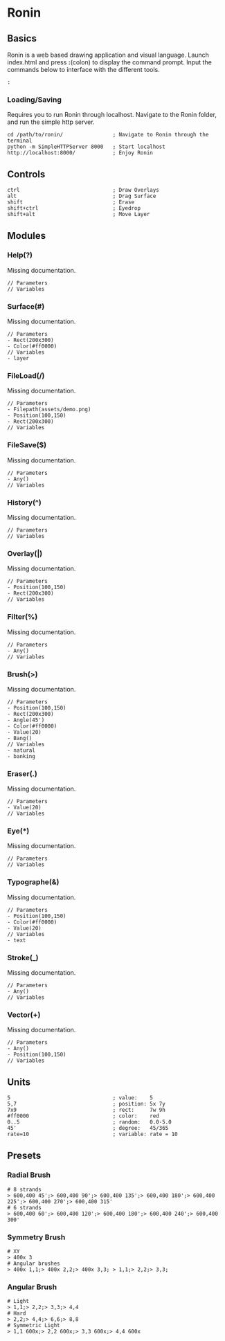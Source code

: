 # Ronin
## Basics
Ronin is a web based drawing application and visual language. Launch index.html and press **:**(colon) to display the command prompt. Input the commands below to interface with the different tools. 
```
:
```
### Loading/Saving
Requires you to run Ronin through localhost. Navigate to the Ronin folder, and run the simple http server.
```
cd /path/to/ronin/                ; Navigate to Ronin through the terminal
python -m SimpleHTTPServer 8000   ; Start localhost
http://localhost:8000/            ; Enjoy Ronin
```
## Controls
```
ctrl                              ; Draw Overlays
alt                               ; Drag Surface
shift                             ; Erase
shift+ctrl                        ; Eyedrop
shift+alt                         ; Move Layer
```
## Modules
### Help(?)
Missing documentation.
```
// Parameters
// Variables
```

### Surface(#)
Missing documentation.
```
// Parameters
- Rect(200x300)
- Color(#ff0000)
// Variables
- layer
```

### FileLoad(/)
Missing documentation.
```
// Parameters
- Filepath(assets/demo.png)
- Position(100,150)
- Rect(200x300)
// Variables
```

### FileSave($)
Missing documentation.
```
// Parameters
- Any()
// Variables
```

### History(^)
Missing documentation.
```
// Parameters
// Variables
```

### Overlay(|)
Missing documentation.
```
// Parameters
- Position(100,150)
- Rect(200x300)
// Variables
```

### Filter(%)
Missing documentation.
```
// Parameters
- Any()
// Variables
```

### Brush(>)
Missing documentation.
```
// Parameters
- Position(100,150)
- Rect(200x300)
- Angle(45')
- Color(#ff0000)
- Value(20)
- Bang()
// Variables
- natural
- banking
```

### Eraser(.)
Missing documentation.
```
// Parameters
- Value(20)
// Variables
```

### Eye(*)
Missing documentation.
```
// Parameters
// Variables
```

### Typographe(&)
Missing documentation.
```
// Parameters
- Position(100,150)
- Color(#ff0000)
- Value(20)
// Variables
- text
```

### Stroke(_)
Missing documentation.
```
// Parameters
- Any()
// Variables
```

### Vector(+)
Missing documentation.
```
// Parameters
- Any()
- Position(100,150)
// Variables
```

## Units
```
5                                 ; value:    5
5,7                               ; position: 5x 7y
7x9                               ; rect:     7w 9h
#ff0000                           ; color:    red
0..5                              ; random:   0.0-5.0
45'                               ; degree:   45/365
rate=10                           ; variable: rate = 10
```
## Presets
### Radial Brush
```
# 8 strands
> 600,400 45';> 600,400 90';> 600,400 135';> 600,400 180';> 600,400 225';> 600,400 270';> 600,400 315'
# 6 strands
> 600,400 60';> 600,400 120';> 600,400 180';> 600,400 240';> 600,400 300'
```
### Symmetry Brush
```
# XY
> 400x 3
# Angular brushes
> 400x 1,1;> 400x 2,2;> 400x 3,3; > 1,1;> 2,2;> 3,3;
```
### Angular Brush
```
# Light
> 1,1;> 2,2;> 3,3;> 4,4
# Hard
> 2,2;> 4,4;> 6,6;> 8,8
# Symmetric Light
> 1,1 600x;> 2,2 600x;> 3,3 600x;> 4,4 600x
```

